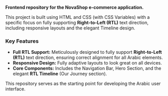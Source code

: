 **Frontend repository for the NovaShop e-commerce application.**

This project is built using HTML and CSS (with CSS Variables) with a specific focus on fully supporting **Right-to-Left (RTL)** text direction, including responsive layouts and the elegant Timeline design.

### Key Features

* **Full RTL Support:** Meticulously designed to fully support **Right-to-Left (RTL)** text direction, ensuring correct alignment for all Arabic elements.
* **Responsive Design:** Fully adaptive layouts to look great on all devices.
* **Core Components:** Includes the Navigation Bar, Hero Section, and the elegant **RTL Timeline** (Our Journey section).

This repository serves as the starting point for developing the Arabic user interface.
